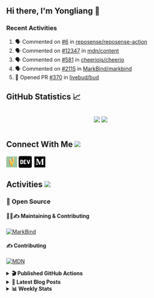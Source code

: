 ## Hi there, I'm Yongliang 👋

### Recent Activities

<!--START_SECTION:activity-->
1. 🗣 Commented on [#6](https://github.com/reposense/reposense-action/issues/6) in [reposense/reposense-action](https://github.com/reposense/reposense-action)
2. 🗣 Commented on [#12347](https://github.com/mdn/content/issues/12347) in [mdn/content](https://github.com/mdn/content)
3. 🗣 Commented on [#581](https://github.com/cheeriojs/cheerio/issues/581) in [cheeriojs/cheerio](https://github.com/cheeriojs/cheerio)
4. 🗣 Commented on [#2115](https://github.com/MarkBind/markbind/issues/2115) in [MarkBind/markbind](https://github.com/MarkBind/markbind)
5. 💪 Opened PR [#370](https://github.com/livebud/bud/pull/370) in [livebud/bud](https://github.com/livebud/bud)
<!--END_SECTION:activity-->

## GitHub Statistics :chart_with_upwards_trend:
<div align="center">
<div style="display: flex; align-items: center; justify-content: center;">

[![](https://github-readme-stats-tlylt.vercel.app/api?username=tlylt&show_icons=true&theme=tokyonight&hide_border=true&locale=en)](https://github.com/tlylt)
[![](https://github-readme-streak-stats.herokuapp.com/?user=tlylt&theme=tokyonight&hide_border=true)](https://github.com/tlylt)
</div>
</div>

## Connect With Me <img src="https://media.giphy.com/media/2wh5K5yE3ulp3xgYcG/giphy-downsized.gif" width="30">

<a href="https://www.yongliangliu.com/" target="_blank"><img align="center" src="static/site-icon.png" alt="yongliangliu.com" height="29" width="29" /></a>
<a href="https://dev.to/tlylt" target="_blank"><img align="center" src="static/dev-badge.svg" alt="dev.to/tlylt" height="35" width="35" /></a>
<a href="https://tlylt.medium.com" target="_blank"><img align="center" src="static/medium.png" alt="tlylt.medium.com" height="35" width="35" /></a>

## Activities <img src="https://media.giphy.com/media/WUlplcMpOCEmTGBtBW/giphy.gif" width="30">

### 🔭 Open Source

#### 👷‍♂️✍️ Maintaining & Contributing
[![MarkBind](https://github-readme-stats-tlylt.vercel.app/api/pin/?username=markbind&repo=markbind)](https://github.com/MarkBind/markbind)

#### ✍️ Contributing
[![MDN](https://github-readme-stats-tlylt.vercel.app/api/pin/?username=mdn&repo=content)](https://github.com/mdn/content)

<details>
<summary> <b>🎬 Published GitHub Actions </b> </summary>

[![install-graphviz](https://github-readme-stats-tlylt.vercel.app/api/pin/?username=tlylt&repo=install-graphviz)](https://github.com/tlylt/install-graphviz)

[![reposense-action](https://github-readme-stats-tlylt.vercel.app/api/pin/?username=tlylt&repo=reposense-action)](https://github.com/tlylt/reposense-action)

[![markbin-action](https://github-readme-stats-tlylt.vercel.app/api/pin/?username=markbind&repo=markbind-action)](https://github.com/MarkBind/markbind-action)

</details>

<details>
<summary> <b>📕 Latest Blog Posts</b> </summary>

<!-- BLOG-POST-LIST:START -->
- [Creating a regex-based Markdown parser in TypeScript](https://www.yongliangliu.com/blog/rmark/)
- [Create VSCode Snippets for Markdown Blog Workflows](https://www.yongliangliu.com/blog/vscode-snippets/)
- [My Journey into Open Source](https://www.yongliangliu.com/blog/my-journey-into-open-source/)
- [Resources for Orbital CP2106 Independent Software Development Project](https://www.yongliangliu.com/blog/orbital-prep/)
- [A Brief Description of Ransomware Attacks](https://www.yongliangliu.com/blog/ransomware-essay/)
<!-- BLOG-POST-LIST:END -->

</details>

<details>
<summary> <b>📊 Weekly Stats</b> </summary>

<!--START_SECTION:waka-->
![Code Time](http://img.shields.io/badge/Code%20Time-758%20hrs%2058%20mins-blue)

**🐱 My GitHub Data** 

> 🏆 347 Contributions in the Year 2023
 > 
> 📦 337.1 kB Used in GitHub's Storage 
 > 
> 🚫 Not Opted to Hire
 > 
> 📜 150 Public Repositories 
 > 
> 🔑 26 Private Repositories  
 > 
**I'm an Early 🐤** 

```text
🌞 Morning    256 commits    ██████░░░░░░░░░░░░░░░░░░░   26.34% 
🌆 Daytime    257 commits    ██████░░░░░░░░░░░░░░░░░░░   26.44% 
🌃 Evening    388 commits    ██████████░░░░░░░░░░░░░░░   39.92% 
🌙 Night      71 commits     █░░░░░░░░░░░░░░░░░░░░░░░░   7.3%

```
📅 **I'm Most Productive on Friday** 

```text
Monday       140 commits    ███░░░░░░░░░░░░░░░░░░░░░░   14.4% 
Tuesday      85 commits     ██░░░░░░░░░░░░░░░░░░░░░░░   8.74% 
Wednesday    141 commits    ███░░░░░░░░░░░░░░░░░░░░░░   14.51% 
Thursday     175 commits    ████░░░░░░░░░░░░░░░░░░░░░   18.0% 
Friday       210 commits    █████░░░░░░░░░░░░░░░░░░░░   21.6% 
Saturday     104 commits    ██░░░░░░░░░░░░░░░░░░░░░░░   10.7% 
Sunday       117 commits    ███░░░░░░░░░░░░░░░░░░░░░░   12.04%

```


📊 **This Week I Spent My Time On** 

```text
⌚︎ Time Zone: Asia/Singapore

💬 Programming Languages: 
Markdown                 16 hrs 28 mins      █████████████████░░░░░░░░   68.69% 
TypeScript               3 hrs 55 mins       ████░░░░░░░░░░░░░░░░░░░░░   16.37% 
JavaScript               1 hr                █░░░░░░░░░░░░░░░░░░░░░░░░   4.23% 
JSON                     28 mins             ░░░░░░░░░░░░░░░░░░░░░░░░░   2.01% 
CSS                      26 mins             ░░░░░░░░░░░░░░░░░░░░░░░░░   1.83%

```


 Last Updated on 31/01/2023 00:39:37 UTC
<!--END_SECTION:waka-->

</details>
